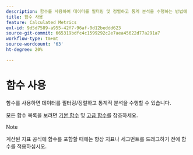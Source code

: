 ```yaml
---
description: 함수를 사용하여 데이터를 필터링 및 정렬하고 통계 분석을 수행하는 방법에 대해 알아봅니다.
title: 함수 사용
feature: Calculated Metrics
exl-id: 9d5d7589-a955-42f7-96af-0d12beddd623
source-git-commit: 665319bdfc4c1599292c2e7aea45622d77a291a7
workflow-type: tm+mt
source-wordcount: '63'
ht-degree: 20%

---
```


# 함수 사용

함수를 사용하면 데이터를 필터링/정렬하고 통계적 분석을 수행할 수 있습니다.

모든 함수 목록을 보려면 [기본 함수](/help/components/calculated-metrics/cm-reference/cm-functions.md) 및 [고급 함수](/help/components/calculated-metrics/cm-reference/cm-adv-functions.md)를 참조하세요.

>[!NOTE]
>
>계산된 지표 공식에 함수를 포함할 때에는 항상 지표나 세그먼트를 드래그하기 전에 함수를 적용하십시오.

<!-- OUTDATED VIDEO 
Watch this [video](https://youtu.be/SSyWvomnewI) to understand the use of functions.
-->